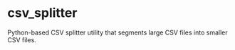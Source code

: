 # csv_splitter
Python-based CSV splitter utility that segments large CSV files into smaller CSV files.
